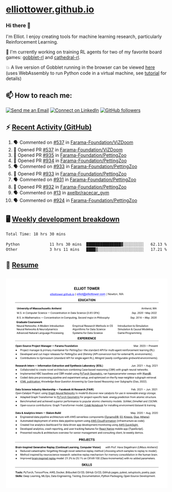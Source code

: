 # [elliottower.github.io](https://github.com/elliottower/elliottower.github.io)

### Hi there 👋

I'm Elliot. I enjoy creating tools for machine learning research, particularly Reinforcement Learning. 

🚀 I'm currently working on training RL agents for two of my favorite board games: [gobblet-rl](https://github.com/elliottower/gobblet-rl) and [cathedral-rl](https://github.com/elliottower/cathedral-rl). 

💥 A live version of Gobblet running in the browser can be viewed [here](https://elliottower.github.io/gobblet-rl/) (uses WebAssembly to run Python code in a virtual machine, see [tutorial](https://github.com/elliottower/gobblet-rl/blob/main/tutorials/WebAssembly/web_assembly.md) for details)


## 📫 How to reach me:

 [![Send me an Email](https://img.shields.io/badge/email-elliot%40elliottower.com-blue)](mailto:elliot@elliottower.com)
 [![Connect on LinkedIn](https://img.shields.io/badge/--linkedin?label=LinkedIn&logo=LinkedIn&style=social)](https://www.linkedin.com/in/elliot-tower)
 [![GitHub followers](https://img.shields.io/github/followers/elliottower?style=social)](https://github.com/elliottower/)
 

## ⚡ [Recent Activity (GitHub)](https://github.com/elliottower)

<!--START_SECTION:activity-->
1. 🗣 Commented on [#537](https://github.com/Farama-Foundation/ViZDoom/issues/537) in [Farama-Foundation/ViZDoom](https://github.com/Farama-Foundation/ViZDoom)
2. 💪 Opened PR [#537](https://github.com/Farama-Foundation/ViZDoom/pull/537) in [Farama-Foundation/ViZDoom](https://github.com/Farama-Foundation/ViZDoom)
3. 💪 Opened PR [#935](https://github.com/Farama-Foundation/PettingZoo/pull/935) in [Farama-Foundation/PettingZoo](https://github.com/Farama-Foundation/PettingZoo)
4. 💪 Opened PR [#934](https://github.com/Farama-Foundation/PettingZoo/pull/934) in [Farama-Foundation/PettingZoo](https://github.com/Farama-Foundation/PettingZoo)
5. 🗣 Commented on [#933](https://github.com/Farama-Foundation/PettingZoo/issues/933) in [Farama-Foundation/PettingZoo](https://github.com/Farama-Foundation/PettingZoo)
6. 💪 Opened PR [#933](https://github.com/Farama-Foundation/PettingZoo/pull/933) in [Farama-Foundation/PettingZoo](https://github.com/Farama-Foundation/PettingZoo)
7. 🗣 Commented on [#931](https://github.com/Farama-Foundation/PettingZoo/issues/931) in [Farama-Foundation/PettingZoo](https://github.com/Farama-Foundation/PettingZoo)
8. 💪 Opened PR [#932](https://github.com/Farama-Foundation/PettingZoo/pull/932) in [Farama-Foundation/PettingZoo](https://github.com/Farama-Foundation/PettingZoo)
9. 🗣 Commented on [#13](https://github.com/axelbr/racecar_gym/issues/13) in [axelbr/racecar_gym](https://github.com/axelbr/racecar_gym)
10. 🗣 Commented on [#924](https://github.com/Farama-Foundation/PettingZoo/issues/924) in [Farama-Foundation/PettingZoo](https://github.com/Farama-Foundation/PettingZoo)
<!--END_SECTION:activity-->


## 🖥️ [Weekly development breakdown](https://wakatime.com/@elliottower)
<!--START_SECTION:waka-->

```text
Total Time: 18 hrs 30 mins

Python             11 hrs 30 mins  ███████████████▓░░░░░░░░░   62.13 %
Other              3 hrs 11 mins   ████▒░░░░░░░░░░░░░░░░░░░░   17.21 %
```

<!--END_SECTION:waka-->


## 📄 [Resume](https://elliottower.github.io/src/pdf/resume.pdf)

<!-- PDF-TO-MARKDOWN:START -->
![Page 1](src/png/page1.png "Page 1")
---
<!-- PDF-TO-MARKDOWN:END -->
